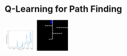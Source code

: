 # Q-Learning for Path Finding

<p float="left">
  <img src="/images/5000a.png" width="100" />
  <img src="/images/5000b.png" width="100" /> 
</p>
